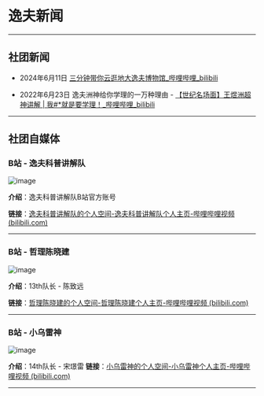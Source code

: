 # 逸夫新闻

---

## 社团新闻



- 2024年6月11日     [三分钟带你云逛地大逸夫博物馆_哔哩哔哩_bilibili](https://www.bilibili.com/video/BV1ff421X7TH/?spm_id_from=333.337.search-card.all.click&vd_source=85f2591d228123f6a0d19f88500891c6)

- 2022年6月23日     逸夫洲神给你学理的一万种理由 - [【世纪名场面】王煜洲超神讲解 | 我#*就是要学理！_哔哩哔哩_bilibili](https://www.bilibili.com/video/BV18Y4y1372M/?spm_id_from=333.999.0.0&vd_source=85f2591d228123f6a0d19f88500891c6)



---

##  社团自媒体

### B站 - 逸夫科普讲解队

![image](https://github.com/Jin-sjh/Shaw_Science_Explainer_Team_Website/assets/97781484/3f70d268-2484-412b-ac5a-8d276817c2c8)

**介绍**：逸夫科普讲解队B站官方账号

**链接**：[逸夫科普讲解队的个人空间-逸夫科普讲解队个人主页-哔哩哔哩视频 (bilibili.com)](https://space.bilibili.com/1573050202?spm_id_from=333.337.search-card.all.click)


---

###  B站 - 哲理陈晓建

![image](https://github.com/Jin-sjh/Shaw_Science_Explainer_Team_Website/assets/97781484/4d3d7604-8375-4853-aef7-7f1d56f7b056)

**介绍**：13th队长 - 陈致远

**链接**：[哲理陈晓建的个人空间-哲理陈晓建个人主页-哔哩哔哩视频 (bilibili.com)](https://space.bilibili.com/520388606?spm_id_from=333.337.search-card.all.click)

---

### B站 - 小乌雷神

![image](https://github.com/Jin-sjh/Shaw_Science_Explainer_Team_Website/assets/97781484/29acca7e-822d-4fc0-9a12-000709ae40c2)

**介绍**：14th队长 - 宋璟雷
**链接**：[小乌雷神的个人空间-小乌雷神个人主页-哔哩哔哩视频 (bilibili.com)](https://space.bilibili.com/27228095?spm_id_from=333.337.0.0)


---


